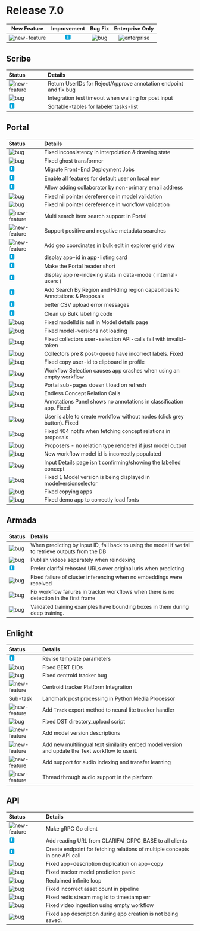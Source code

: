 # Release 7.0

| New Feature | Improvement | Bug Fix | Enterprise Only |
| :---: | :---: | :---: | :---: |
| ![new-feature](../../.gitbook/assets/new_feature%20%281%29%20%281%29%20%2823%29.jpg) | ![improvement](../../.gitbook/assets/improvement%20%2819%29%20%28133%29%20%281%29%20%28151%29.jpg) | ![bug](../../.gitbook/assets/bug%20%28196%29%20%28452%29%20%2874%29.jpg) | ![enterprise](../../.gitbook/assets/enterprise%20%2818%29%20%2816%29%20%281%29%20%283%29.jpg) |

## Scribe

| Status | Details |
| :--- | :--- |
| ![new-feature](../../.gitbook/assets/new_feature%20%281%29%20%281%29%20%283%29.jpg) | Return UserIDs for Reject/Approve annotation endpoint and fix bug |
| ![bug](../../.gitbook/assets/bug%20%28196%29%20%28452%29%20%2861%29.jpg) | Integration test timeout when waiting for post input |
| ![improvement](../../.gitbook/assets/improvement%20%2819%29%20%28133%29%20%281%29%20%284%29.jpg) | Sortable-tables for labeler tasks-list |

## Portal

| Status | Details |
| :--- | :--- |
| ![bug](../../.gitbook/assets/bug%20%28196%29%20%28452%29%20%28106%29.jpg) | Fixed inconsistency in interpolation & drawing state |
| ![bug](../../.gitbook/assets/bug%20%28196%29%20%28452%29%20%28175%29.jpg) | Fixed ghost transformer |
| ![improvement](../../.gitbook/assets/improvement%20%2819%29%20%28133%29%20%281%29%20%2810%29.jpg) | Migrate Front-End Deployment Jobs |
| ![improvement](../../.gitbook/assets/improvement%20%2819%29%20%28133%29%20%281%29%20%282%29.jpg) | Enable all features for default user on local env |
| ![improvement](../../.gitbook/assets/improvement%20%2819%29%20%28133%29%20%281%29%20%28113%29.jpg) | Allow adding collaborator by non-primary email address |
| ![bug](../../.gitbook/assets/bug%20%28196%29%20%28452%29%20%28129%29.jpg) | Fixed nil pointer dereference in model validation |
| ![bug](../../.gitbook/assets/bug%20%28196%29%20%28452%29%20%2882%29.jpg) | Fixed nil pointer dereference in workflow validation |
| ![new-feature](../../.gitbook/assets/new_feature%20%281%29%20%281%29%20%2836%29.jpg) | Multi search item search support in Portal |
| ![new-feature](../../.gitbook/assets/new_feature%20%281%29%20%281%29%20%2875%29.jpg) | Support positive and negative metadata searches |
| ![new-feature](../../.gitbook/assets/new_feature%20%281%29%20%281%29%20%2862%29.jpg) | Add geo coordinates in bulk edit in explorer grid view |
| ![improvement](../../.gitbook/assets/improvement%20%2819%29%20%28133%29%20%281%29%20%2854%29.jpg) | display app-id in app-listing card |
| ![improvement](../../.gitbook/assets/improvement%20%2819%29%20%28133%29%20%281%29%20%2847%29.jpg) | Make the Portal header short |
| ![improvement](../../.gitbook/assets/improvement%20%2819%29%20%28133%29%20%281%29%20%2876%29.jpg) | display app re-indexing stats in data-mode \( internal-users \) |
| ![improvement](../../.gitbook/assets/improvement%20%2819%29%20%28133%29%20%281%29%20%2885%29.jpg) | Add Search By Region and Hiding region capabilities to Annotations & Proposals |
| ![improvement](../../.gitbook/assets/improvement%20%2819%29%20%28133%29%20%281%29%20%28119%29.jpg) | better CSV upload error messages |
| ![improvement](../../.gitbook/assets/improvement%20%2819%29%20%28133%29%20%281%29%20%2824%29.jpg) | Clean up Bulk labeling code |
| ![bug](../../.gitbook/assets/bug%20%28196%29%20%28452%29%20%28199%29.jpg) | Fixed modelId is null in Model details page |
| ![bug](../../.gitbook/assets/bug%20%28196%29%20%28452%29%20%28190%29.jpg) | Fixed model-versions not loading |
| ![bug](../../.gitbook/assets/bug%20%28196%29%20%28452%29%20%28177%29.jpg) | Fixed collectors user-selection API-calls fail with invalid-token |
| ![bug](../../.gitbook/assets/bug%20%28196%29%20%28452%29%20%2815%29.jpg) | Collectors pre & post-queue have incorrect labels. Fixed |
| ![bug](../../.gitbook/assets/bug%20%28196%29%20%28452%29%20%28214%29.jpg) | Fixed copy user-id to clipboard in profile |
| ![bug](../../.gitbook/assets/bug%20%28196%29%20%28452%29%20%28155%29.jpg) | Workflow Selection causes app crashes when using an empty workflow |
| ![bug](../../.gitbook/assets/bug%20%28196%29%20%28452%29%20%286%29.jpg) | Portal sub-pages doesn't load on refresh |
| ![bug](../../.gitbook/assets/bug%20%28196%29%20%28452%29%20%2823%29.jpg) | Endless Concept Relation Calls |
| ![bug](../../.gitbook/assets/bug%20%28196%29%20%28452%29%20%2893%29.jpg) | Annotations Panel shows no annotations in classification app. Fixed |
| ![bug](../../.gitbook/assets/bug%20%28196%29%20%28452%29%20%28216%29.jpg) | User is able to create workflow without nodes \(click grey button\). Fixed |
| ![bug](../../.gitbook/assets/bug%20%28196%29%20%28452%29%20%2831%29.jpg) | Fixed 404 notifs when fetching concept relations in proposals |
| ![bug](../../.gitbook/assets/bug%20%28196%29%20%28452%29%20%2891%29.jpg) | Proposers - no relation type rendered if just model output |
| ![bug](../../.gitbook/assets/bug%20%28196%29%20%28452%29%20%28188%29.jpg) | New workflow model id is incorrectly populated |
| ![bug](../../.gitbook/assets/bug%20%28196%29%20%28452%29%20%28171%29.jpg) | Input Details page isn't confirming/showing the labelled concept |
| ![bug](../../.gitbook/assets/bug%20%28196%29%20%28452%29%20%28200%29.jpg) | Fixed 1 Model version is being displayed in modelversionselector |
| ![bug](../../.gitbook/assets/bug%20%28196%29%20%28452%29%20%28173%29.jpg) | Fixed copying apps |
| ![bug](../../.gitbook/assets/bug%20%28196%29%20%28452%29%20%28121%29.jpg) | Fixed demo app to correctly load fonts |

## Armada

| Status | Details |
| :--- | :--- |
| ![bug](../../.gitbook/assets/bug%20%28196%29%20%28452%29%20%28101%29.jpg) | When predicting by input ID, fall back to using the model if we fail to retrieve outputs from the DB |
| ![bug](../../.gitbook/assets/bug%20%28196%29%20%28452%29%20%28128%29.jpg) | Publish videos separately when reindexing |
| ![improvement](../../.gitbook/assets/improvement%20%2819%29%20%28133%29%20%281%29%20%285%29.jpg) | Prefer clarifai rehosted URLs over original urls when predicting |
| ![bug](../../.gitbook/assets/bug%20%28196%29%20%28452%29%20%28154%29.jpg) | Fixed failure of cluster inferencing when no embeddings were received |
| ![bug](../../.gitbook/assets/bug%20%28196%29%20%28452%29%20%2876%29.jpg) | Fix workflow failures in tracker workflows when there is no detection in the first frame |
| ![bug](../../.gitbook/assets/bug%20%28196%29%20%28452%29%20%2818%29.jpg) | Validated training examples have bounding boxes in them during deep training. |

## Enlight

| Status | Details |
| :--- | :--- |
| ![improvement](../../.gitbook/assets/improvement%20%2819%29%20%28133%29%20%281%29%20%2894%29.jpg) | Revise template parameters |
| ![bug](../../.gitbook/assets/bug%20%28196%29%20%28452%29%20%28119%29.jpg) | Fixed BERT EIDs |
| ![bug](../../.gitbook/assets/bug%20%28196%29%20%28452%29%20%2810%29.jpg) | Fixed centroid tracker bug |
| ![new-feature](../../.gitbook/assets/new_feature%20%281%29%20%281%29%20%2884%29.jpg) | Centroid tracker Platform Integration |
| Sub-task | Landmark post processing in Python Media Processor |
| ![new-feature](../../.gitbook/assets/new_feature%20%281%29%20%281%29%20%2847%29.jpg) | Add `Track` export method to neural lite tracker handler |
| ![bug](../../.gitbook/assets/bug%20%28196%29%20%28452%29%20%28117%29.jpg) | Fixed DST directory\_upload script |
| ![new-feature](../../.gitbook/assets/new_feature%20%281%29%20%281%29%20%2878%29.jpg) | Add model version descriptions |
| ![new-feature](../../.gitbook/assets/new_feature%20%281%29%20%281%29%20%2849%29.jpg) | Add new multilingual text similarity embed model version and update the Text workflow to use it. |
| ![new-feature](../../.gitbook/assets/new_feature%20%281%29%20%281%29%20%2883%29.jpg) | Add support for audio indexing and transfer learning |
| ![new-feature](../../.gitbook/assets/new_feature%20%281%29%20%281%29%20%2828%29.jpg) | Thread through audio support in the platform |

## API

| Status | Details |
| :--- | :--- |
| ![new-feature](../../.gitbook/assets/new_feature%20%281%29%20%281%29%20%2835%29.jpg) | Make gRPC Go client |
| ![improvement](../../.gitbook/assets/improvement%20%2819%29%20%28133%29%20%281%29%20%28184%29.jpg) | Add reading URL from CLARIFAI\_GRPC\_BASE to all clients |
| ![improvement](../../.gitbook/assets/improvement%20%2819%29%20%28133%29%20%281%29%20%2866%29.jpg) | Create endpoint for fetching relations of multiple concepts in one API call |
| ![bug](../../.gitbook/assets/bug%20%28196%29%20%28452%29%20%2844%29.jpg) | Fixed app-description duplication on app-copy |
| ![bug](../../.gitbook/assets/bug%20%28196%29%20%28452%29%20%2869%29.jpg) | Fixed tracker model prediction panic |
| ![bug](../../.gitbook/assets/bug%20%28196%29%20%28452%29%20%2856%29.jpg) | Reclaimed infinite loop |
| ![bug](../../.gitbook/assets/bug%20%28196%29%20%28452%29%20%28127%29.jpg) | Fixed incorrect asset count in pipeline |
| ![bug](../../.gitbook/assets/bug%20%28196%29%20%28452%29%20%289%29.jpg) | Fixed redis stream msg id to timestamp err |
| ![bug](../../.gitbook/assets/bug%20%28196%29%20%28452%29%20%2863%29.jpg) | Fixed video ingestion using empty workflow |
| ![bug](../../.gitbook/assets/bug%20%28196%29%20%28452%29%20%28150%29.jpg) | Fixed app description during app creation is not being saved. |

